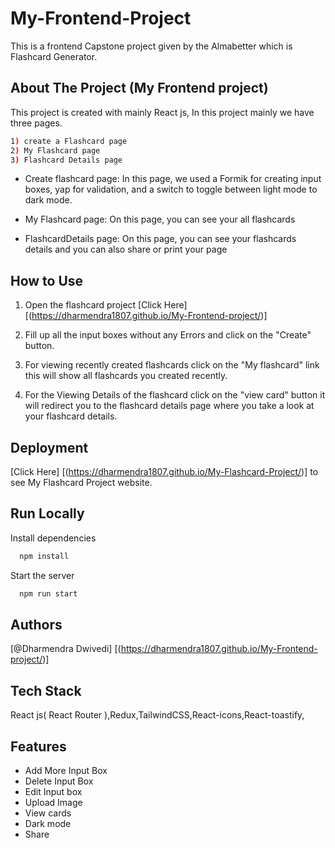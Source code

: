 # My-Frontend-Project

This is a frontend Capstone project given by the Almabetter which is Flashcard Generator.


## About The Project (My Frontend project)


This project is created with mainly React js, In this project mainly we have three pages.
```bash
1) create a Flashcard page 
2) My Flashcard page 
3) Flashcard Details page
```
- Create flashcard page: In this page, we used a Formik for creating input boxes, yap for validation, and a switch to toggle between light mode to dark mode.

- My Flashcard page: On this page, you can see your all flashcards 

- FlashcardDetails page: On this page, you can see your flashcards details and you can also share or print your page 


## How to Use

1) Open the flashcard project [Click Here][(https://dharmendra1807.github.io/My-Frontend-project/)]

2) Fill up all the input boxes without any Errors and click on the "Create" button.

3) For viewing recently created flashcards click on the "My flashcard" link this will show all flashcards you created recently.

4) For the Viewing Details of the flashcard click on the "view card" button it will redirect you to the flashcard details page where you take a look at your flashcard details.


## Deployment

[Click Here] [(https://dharmendra1807.github.io/My-Flashcard-Project/)] to see My Flashcard Project website.

## Run Locally

Install dependencies

```bash
  npm install
```

Start the server

```bash
  npm run start
```

## Authors

 [@Dharmendra Dwivedi] [(https://dharmendra1807.github.io/My-Frontend-project/)]

 
## Tech Stack

 React js( React Router ),Redux,TailwindCSS,React-icons,React-toastify,


## Features
- Add More Input Box
- Delete Input Box
- Edit Input box
- Upload Image
- View cards
- Dark mode
- Share

